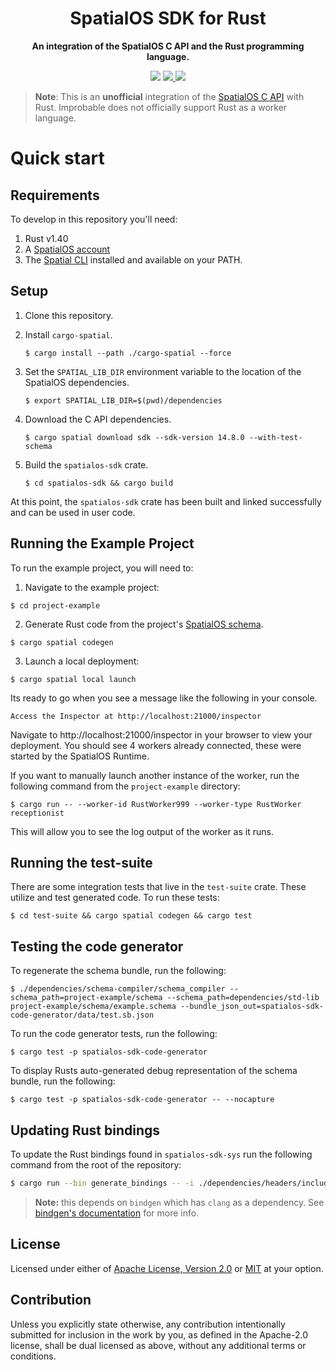 <div align="center">
    <h1>SpatialOS SDK for Rust</h1>
    <p>
        <strong>An integration of the SpatialOS C API and the Rust programming language.</strong>
    </p>
    <p>
        <img src="https://img.shields.io/badge/rustc-1.40-blue.svg"/>
        <a href="https://codecov.io/gh/jamiebrynes7/spatialos-sdk-rs">
          <img src="https://codecov.io/gh/jamiebrynes7/spatialos-sdk-rs/branch/master/graph/badge.svg" />
        </a>
        <img src="https://github.com/jamiebrynes7/spatialos-sdk-rs/workflows/Premerge/badge.svg">
    </p>
</div>


> **Note**: This is an **unofficial** integration of the [SpatialOS C API](https://docs.improbable.io/reference/latest/capi/introduction) with Rust. Improbable does not officially support Rust as a worker language.

# Quick start

## Requirements

To develop in this repository you'll need:

1. Rust v1.40
2. A [SpatialOS account](https://www.improbable.io/get-spatialos) 
3. The [Spatial CLI](https://documentation.improbable.io/spatialos-tools/docs/cli-introduction) installed and available on your PATH.

## Setup

1. Clone this repository.
2. Install `cargo-spatial`.
   
    ```
    $ cargo install --path ./cargo-spatial --force
    ```
3. Set the `SPATIAL_LIB_DIR` environment variable to the location of the SpatialOS dependencies.
   
   ```
   $ export SPATIAL_LIB_DIR=$(pwd)/dependencies
   ```
4. Download the C API dependencies.
   
   ```
   $ cargo spatial download sdk --sdk-version 14.8.0 --with-test-schema
   ```
5. Build the `spatialos-sdk` crate.
   
   ```
   $ cd spatialos-sdk && cargo build
   ```

At this point, the `spatialos-sdk` crate has been built and linked successfully and can be used in user code.

## Running the Example Project

To run the example project, you will need to:

1. Navigate to the example project:

  ```
  $ cd project-example
  ```
2. Generate Rust code from the project's [SpatialOS schema](https://docs.improbable.io/reference/14.2/shared/schema/introduction).
  ```
  $ cargo spatial codegen
  ```
3. Launch a local deployment:
  ```
  $ cargo spatial local launch
  ```

Its ready to go when you see a message like the following in your console.

```
Access the Inspector at http://localhost:21000/inspector
```

Navigate to http://localhost:21000/inspector in your browser to view your deployment. You should see 4 workers already connected,
these were started by the SpatialOS Runtime. 

If you want to manually launch another instance of the worker, run the following command from the `project-example` directory:

```
$ cargo run -- --worker-id RustWorker999 --worker-type RustWorker receptionist
```

This will allow you to see the log output of the worker as it runs.

## Running the test-suite

There are some integration tests that live in the `test-suite` crate. These utilize and test generated code. To run these tests: 

```
$ cd test-suite && cargo spatial codegen && cargo test
```

## Testing the code generator

To regenerate the schema bundle, run the following:

```
$ ./dependencies/schema-compiler/schema_compiler --schema_path=project-example/schema --schema_path=dependencies/std-lib project-example/schema/example.schema --bundle_json_out=spatialos-sdk-code-generator/data/test.sb.json
```

To run the code generator tests, run the following:

```
$ cargo test -p spatialos-sdk-code-generator
```

To display Rusts auto-generated debug representation of the schema bundle, run the following:

```
$ cargo test -p spatialos-sdk-code-generator -- --nocapture
```

## Updating Rust bindings

To update the Rust bindings found in `spatialos-sdk-sys` run the following command from the root of the repository:

```bash
$ cargo run --bin generate_bindings -- -i ./dependencies/headers/include/improbable/ -o ./spatialos-sdk-sys/src/
```

> **Note:** this depends on `bindgen` which has `clang` as a dependency. See [bindgen's documentation](https://rust-lang.github.io/rust-bindgen/requirements.html) for more info.

## License

Licensed under either of [Apache License, Version 2.0](LICENSE-APACHE) or [MIT](LICENSE-MIT) at your option.

## Contribution

Unless you explicitly state otherwise, any contribution intentionally submitted
for inclusion in the work by you, as defined in the Apache-2.0 license, shall be
dual licensed as above, without any additional terms or conditions.
